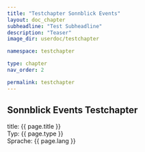 ```yaml
---
title: "Testchapter Sonnblick Events"
layout: doc_chapter
subheadline: "Test Subheadline"
description: "Teaser"
image_dir: userdoc/testchapter

namespace: testchapter

type: chapter
nav_order: 2

permalink: testchapter
---
```


## Sonnblick Events Testchapter

title: {{ page.title }} <br>
Typ: {{ page.type }} <br>
Sprache: {{ page.lang }} <br>
